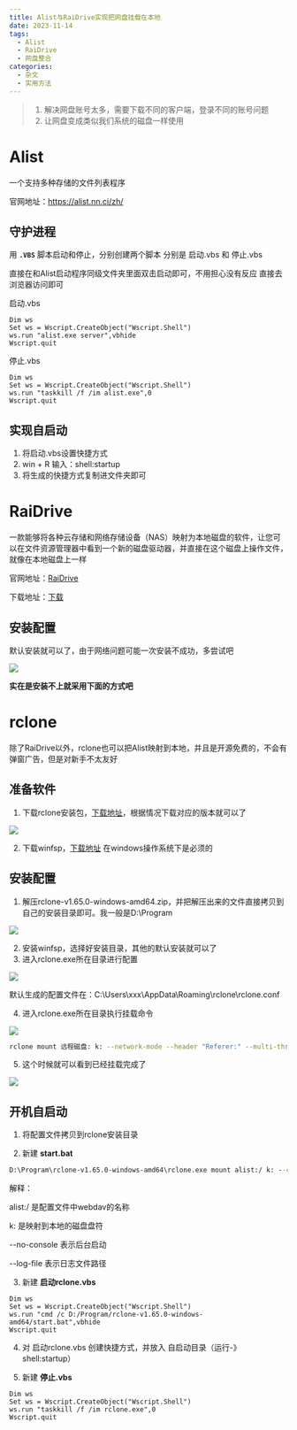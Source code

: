 ```yaml
---
title: Alist与RaiDrive实现把网盘挂载在本地
date: 2023-11-14
tags:
  - Alist
  - RaiDrive
  - 网盘整合
categories:
  - 杂文
  - 实用方法
---
```




> 1. 解决网盘账号太多，需要下载不同的客户端，登录不同的账号问题
> 2. 让网盘变成类似我们系统的磁盘一样使用

# Alist

一个支持多种存储的文件列表程序

官网地址：https://alist.nn.ci/zh/

## 守护进程

用 **`.VBS`** 脚本启动和停止，分别创建两个脚本 分别是 启动.vbs 和 停止.vbs

直接在和Alist启动程序同级文件夹里面双击启动即可，不用担心没有反应 直接去 浏览器访问即可

启动.vbs

```vbscript
Dim ws
Set ws = Wscript.CreateObject("Wscript.Shell")
ws.run "alist.exe server",vbhide
Wscript.quit
```

停止.vbs

```vbscript
Dim ws
Set ws = Wscript.CreateObject("Wscript.Shell")
ws.run "taskkill /f /im alist.exe",0
Wscript.quit
```

## 实现自启动

1. 将启动.vbs设置快捷方式
2. win + R 输入：shell:startup
3. 将生成的快捷方式复制进文件夹即可

# RaiDrive

一款能够将各种云存储和网络存储设备（NAS）映射为本地磁盘的软件，让您可以在文件资源管理器中看到一个新的磁盘驱动器，并直接在这个磁盘上操作文件，就像在本地磁盘上一样

官网地址：[RaiDrive](https://www.raidrive.com/)

下载地址：[下载](https://app.raidrive.com/d86ea6fa40f74010914976063f94774b/release/stable/RaiDrive_2023.9.16.8_x64.msi)

## 安装配置

默认安装就可以了，由于网络问题可能一次安装不成功，多尝试吧

![](https://github.com/hfshaobing/picx-images-hosting/raw/master/20231226/2023-12-26_164119.7kq5osta0q80.webp)

**实在是安装不上就采用下面的方式吧**

# rclone

除了RaiDrive以外，rclone也可以把Alist映射到本地，并且是开源免费的，不会有弹窗广告，但是对新手不太友好

## 准备软件

1. 下载rclone安装包，[下载地址](https://github.com/rclone)，根据情况下载对应的版本就可以了

![](https://github.com/hfshaobing/picx-images-hosting/raw/master/20231226/2023-12-26_165752.3wwzb15g7zg0.webp)

2. 下载winfsp，[下载地址](https://winfsp.dev/rel/) 在windows操作系统下是必须的

## 安装配置

1. 解压rclone-v1.65.0-windows-amd64.zip，并把解压出来的文件直接拷贝到自己的安装目录即可。我一般是D:\Program

![](https://github.com/hfshaobing/picx-images-hosting/raw/master/20231226/2023-12-26_170614.q51caic82jk.webp)

2. 安装winfsp，选择好安装目录，其他的默认安装就可以了
3. 进入rclone.exe所在目录进行配置

![](https://github.com/hfshaobing/picx-images-hosting/raw/master/20231226/2023-12-26_171216.5nhxok1dvg80.webp)

默认生成的配置文件在：C:\Users\xxx\AppData\Roaming\rclone\rclone.conf

4. 进入rclone.exe所在目录执行挂载命令

![](https://github.com/hfshaobing/picx-images-hosting/raw/master/20231226/2023-12-26_170911.4cx3dc2x6ly0.webp)

```sh
rclone mount 远程磁盘: k: --network-mode --header "Referer:" --multi-thread-streams 8 --buffer-size 512M  --vfs-fast-fingerprint --vfs-cache-mode full --no-modtime --file-perms 0777
```

5. 这个时候就可以看到已经挂载完成了

![](https://github.com/hfshaobing/picx-images-hosting/raw/master/20231226/2023-12-26_172306.38ulgd6nkxq0.webp)

## 开机自启动

1. 将配置文件拷贝到rclone安装目录

2. 新建 **start.bat**

```bat
D:\Program\rclone-v1.65.0-windows-amd64\rclone.exe mount alist:/ k: --config=D:/Program/rclone-v1.65.0-windows-amd64/rclone.conf --network-mode --header "Referer:" --multi-thread-streams 8 --buffer-size 512M  --vfs-fast-fingerprint --vfs-cache-mode full --no-modtime --file-perms 0777 --no-console --log-file D:/Program/rclone-v1.65.0-windows-amd64/start.log
```

解释：

alist:/  是配置文件中webdav的名称

k: 是映射到本地的磁盘盘符

--no-console 表示后台启动

--log-file 表示日志文件路径

3. 新建 **启动rclone.vbs**

```vbscript
Dim ws
Set ws = Wscript.CreateObject("Wscript.Shell")
ws.run "cmd /c D:/Program/rclone-v1.65.0-windows-amd64/start.bat",vbhide
Wscript.quit
```

4. 对 启动rclone.vbs 创建快捷方式，并放入 自启动目录（运行-》shell:startup）

5. 新建 **停止.vbs**

```vbs
Dim ws
Set ws = Wscript.CreateObject("Wscript.Shell")
ws.run "taskkill /f /im rclone.exe",0
Wscript.quit
```

